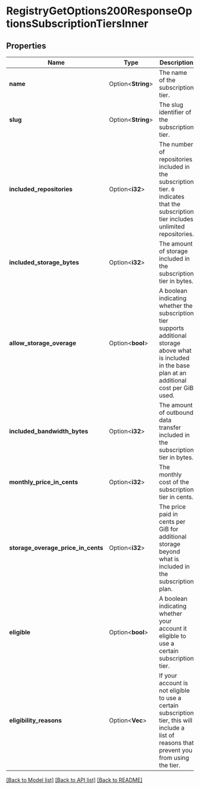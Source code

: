 # RegistryGetOptions200ResponseOptionsSubscriptionTiersInner

## Properties

Name | Type | Description | Notes
------------ | ------------- | ------------- | -------------
**name** | Option<**String**> | The name of the subscription tier. | [optional]
**slug** | Option<**String**> | The slug identifier of the subscription tier. | [optional]
**included_repositories** | Option<**i32**> | The number of repositories included in the subscription tier. `0` indicates that the subscription tier includes unlimited repositories. | [optional]
**included_storage_bytes** | Option<**i32**> | The amount of storage included in the subscription tier in bytes. | [optional]
**allow_storage_overage** | Option<**bool**> | A boolean indicating whether the subscription tier supports additional storage above what is included in the base plan at an additional cost per GiB used. | [optional]
**included_bandwidth_bytes** | Option<**i32**> | The amount of outbound data transfer included in the subscription tier in bytes. | [optional]
**monthly_price_in_cents** | Option<**i32**> | The monthly cost of the subscription tier in cents. | [optional]
**storage_overage_price_in_cents** | Option<**i32**> | The price paid in cents per GiB for additional storage beyond what is included in the subscription plan. | [optional]
**eligible** | Option<**bool**> | A boolean indicating whether your account it eligible to use a certain subscription tier. | [optional]
**eligibility_reasons** | Option<**Vec<String>**> | If your account is not eligible to use a certain subscription tier, this will include a list of reasons that prevent you from using the tier. | [optional]

[[Back to Model list]](../README.md#documentation-for-models) [[Back to API list]](../README.md#documentation-for-api-endpoints) [[Back to README]](../README.md)


